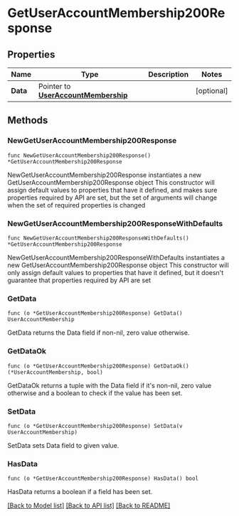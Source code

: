 # GetUserAccountMembership200Response

## Properties

Name | Type | Description | Notes
------------ | ------------- | ------------- | -------------
**Data** | Pointer to [**UserAccountMembership**](UserAccountMembership.md) |  | [optional] 

## Methods

### NewGetUserAccountMembership200Response

`func NewGetUserAccountMembership200Response() *GetUserAccountMembership200Response`

NewGetUserAccountMembership200Response instantiates a new GetUserAccountMembership200Response object
This constructor will assign default values to properties that have it defined,
and makes sure properties required by API are set, but the set of arguments
will change when the set of required properties is changed

### NewGetUserAccountMembership200ResponseWithDefaults

`func NewGetUserAccountMembership200ResponseWithDefaults() *GetUserAccountMembership200Response`

NewGetUserAccountMembership200ResponseWithDefaults instantiates a new GetUserAccountMembership200Response object
This constructor will only assign default values to properties that have it defined,
but it doesn't guarantee that properties required by API are set

### GetData

`func (o *GetUserAccountMembership200Response) GetData() UserAccountMembership`

GetData returns the Data field if non-nil, zero value otherwise.

### GetDataOk

`func (o *GetUserAccountMembership200Response) GetDataOk() (*UserAccountMembership, bool)`

GetDataOk returns a tuple with the Data field if it's non-nil, zero value otherwise
and a boolean to check if the value has been set.

### SetData

`func (o *GetUserAccountMembership200Response) SetData(v UserAccountMembership)`

SetData sets Data field to given value.

### HasData

`func (o *GetUserAccountMembership200Response) HasData() bool`

HasData returns a boolean if a field has been set.


[[Back to Model list]](../README.md#documentation-for-models) [[Back to API list]](../README.md#documentation-for-api-endpoints) [[Back to README]](../README.md)


